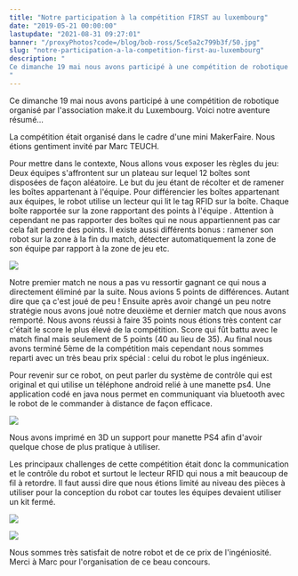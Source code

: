 ```yaml
---
title: "Notre participation à la compétition FIRST au luxembourg"
date: "2019-05-21 00:00:00"
lastupdate: "2021-08-31 09:27:01"
banner: "/proxyPhotos?code=/blog/bob-ross/5ce5a2c799b3f/50.jpg"
slug: "notre-participation-a-la-competition-first-au-luxembourg"
description: " 
Ce dimanche 19 mai nous avons participé à une compétition de robotique organisé par l'association make.it du Luxembourg. Voici notre aventure résumé...
"
---
```

Ce dimanche 19 mai nous avons participé à une compétition de robotique organisé par l'association make.it du Luxembourg. Voici notre aventure résumé...

La compétition était organisé dans le cadre d'une mini MakerFaire. Nous étions gentiment invité par Marc TEUCH. 

Pour mettre dans le contexte, Nous allons vous exposer les règles du jeu: Deux équipes s'affrontent sur un plateau sur lequel 12 boîtes sont disposées de façon aléatoire. Le but du jeu étant de récolter et de ramener les boîtes appartenant à l'équipe. Pour différencier les boîtes appartenant aux équipes, le robot utilise un lecteur qui lit le tag RFID sur la boîte. Chaque boîte rapportée sur la zone rapportant des points à l'équipe . Attention à cependant ne pas rapporter des boîtes qui ne nous appartiennent pas car cela fait perdre des points. Il existe aussi différents bonus : ramener son robot sur la zone à la fin du match, détecter automatiquement la zone de son équipe par rapport à la zone de jeu etc.

![](/proxyPhotos?code=/blog/bob-ross/5ce83663f0d7b/50.jpg)

Notre premier match ne nous a pas vu ressortir gagnant ce qui nous a directement éliminé par la suite. Nous avions 5 points de différences. Autant dire que ça c'est joué de peu ! Ensuite après avoir changé un peu notre stratégie nous avons joué notre deuxième et dernier match que nous avons remporté. Nous avons réussi à faire 35 points nous étions très content car c'était le score le plus élevé de la compétition. Score qui fût battu avec le match final mais seulement de 5 points (40 au lieu de 35). Au final nous avons terminé 5ème de la compétition mais cependant nous sommes reparti avec un très beau prix spécial : celui du robot le plus ingénieux.

Pour revenir sur ce robot, on peut parler du système de contrôle qui est original et qui utilise un téléphone android relié à une manette ps4. Une application codé en java nous permet en communiquant via bluetooth avec le robot de le commander à distance de façon efficace.

![](/proxyPhotos?code=/blog/bob-ross/5ce835c92cea4/50.jpg)

Nous avons imprimé en 3D un support pour manette PS4 afin d'avoir quelque chose de plus pratique à utiliser.

Les principaux challenges de cette compétition était donc la communication et le contrôle du robot et surtout le lecteur RFID qui nous a mit beaucoup de fil à retordre. Il faut aussi dire que nous étions limité au niveau des pièces à utiliser pour la conception du robot car toutes les équipes devaient utiliser un kit fermé.

![](/proxyPhotos?code=/blog/bob-ross/5ce5a2c799b3f/50.jpg)

![](/proxyPhotos?code=/blog/bob-ross/5ce5a53c9224c/50.jpg)

Nous sommes très satisfait de notre robot et de ce prix de l'ingéniosité. Merci à Marc pour l'organisation de ce beau concours.




    
